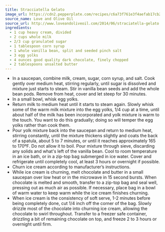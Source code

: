 ```yaml
---
title: Stracciatella Gelato
image_url: https://cdn2.pepperplate.com/recipes/c6a73f761e3f4aefab17cb20d1ba3af9.jpg
source_name: Love and Olive Oil
source_url: http://www.loveandoliveoil.com/2014/06/straciatella-gelato.html
ingredients:
  - 1 cup heavy cream, divided
  - 2 cups whole milk
  - 2/3 cup granulated sugar
  - 1 tablespoon corn syrup
  - 1 whole vanilla bean, split and seeded pinch salt
  - 3 egg yolks
  - 4 ounces good quality dark chocolate, finely chopped
  - 2 tablespoons unsalted butter
---
```


* In a saucepan, combine milk, cream, sugar, corn syrup, and salt. Cook gently over medium heat, stirring regularly, until sugar is dissolved and mixture just starts to steam. Stir in vanilla bean seeds and add the whole bean pods. Remove from heat, cover and let steep for 30 minutes.
* In a small bowl, whisk egg yolks.
* Return milk to medium heat until it starts to steam again. Slowly whisk some of the warm milk mixture into the egg yolks, 1/4 cup at a time, until about half of the milk has been incorporated and yolk mixture is warm to the touch. You want to do this gradually; doing so will temper the egg yolks rather than cook them.
* Pour yolk mixture back into the saucepan and return to medium heat, stirring constantly, until the mixture thickens slightly and coats the back of a spatula, about 5 to 7 minutes, or until it reaches approximately 165 to 170ºF. Do not allow it to boil. Pour mixture through sieve, discarding any solids and what's left of the vanilla bean. Cool to room temperature in an ice bath, or in a zip-top bag submerged in ice water. Cover and refrigerate until completely cool, at least 3 hours or overnight if possible.
* Churn ice cream according to manufacturer’s instructions.
* While ice cream is churning, melt chocolate and butter in a small saucepan over low heat or in the microwave in 15 second bursts. When chocolate is melted and smooth, transfer to a zip-top bag and seal well, pressing out as much air as possible. If necessary, place bag in a bowl of warm water to keep warm while the ice cream finishes churning.
* When ice cream is the consistency of soft serve, 1-2 minutes before being completely done, cut 1/4 inch off the corner of the bag. Slowly drizzle most of the chocolate into churning ice cream, allowing the chocolate to swirl throughout. Transfer to a freezer safe container, drizzling a bit of remaining chocolate on top, and freeze 2 to 3 hours or overnight until firm.
